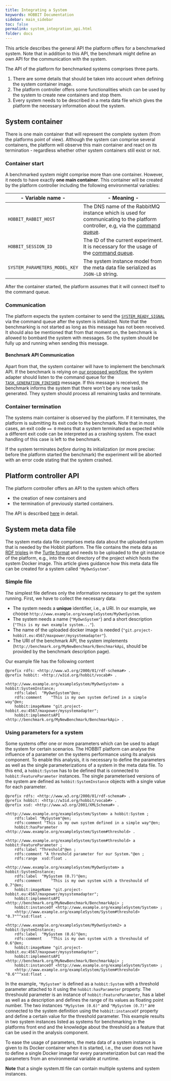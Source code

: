 ```yaml
---
title: Integrating a System
keywords: HOBBIT Documentation
sidebar: main_sidebar
toc: false
permalink: system_integration_api.html
folder: docs
---
```


This article describes the general API the platform offers for a benchmarked system. Note that in addition to this API, the benchmark might define an own API for the communication with the system.

The API of the platform for benchmarked systems comprises three parts.
1. There are some details that should be taken into account when defining the system container image.
2. The platform controller offers some functionalities which can be used by the system to create new containers and stop them.
3. Every system needs to be described in a meta data file which gives the platform the necessary information about the system.

## System container

There is one main container that will represent the complete system (from the platforms point of view). Although the system can comprise several containers, the platform will observe this main container and react on its termination - regardless whether other system containers still exist or not.

### Container start

A benchmarked system might comprise more than one container. However, it needs to have exactly __one main container__. This container will be created by the platform controller including the following environmental variables:

|- Variable name -|- Meaning -|
|---|---|
| `HOBBIT_RABBIT_HOST` | The DNS name of the RabbitMQ instance which is used for communicating to the platform controller, e.g, via the [command queue](command_queue). |
| `HOBBIT_SESSION_ID` | The ID of the current experiment. It is necessary for the usage of the [command queue](command_queue). |
| `SYSTEM_PARAMETERS_MODEL_KEY` | The system instance model from the meta data file serialized as `JSON-LD` string. |

After the container started, the platform assumes that it will connect itself to the command queue.

### Communication

The platform expects the system container to send the [`SYSTEM_READY_SIGNAL`](https://hobbit-project.github.io/command_queue.html#predefined-command-ids) via the command queue after the system is initialized. Note that the benchmarking is not started as long as this message has not been received. It should also be mentioned that from that moment on, the benchmark is allowed to bombard the system with messages. So the system should be fully up and running when sending this message.

#### Benchmark API Communication

Apart from that, the system container will have to implement the benchmark API. If the benchmark is relying on [our proposed workflow](https://hobbit-project.github.io/experiment_workflow.html), the system adapter should listen to the command queue for the [`TASK_GENERATION_FINISHED`](https://hobbit-project.github.io/command_queue.html#predefined-command-ids) message. If this message is received, the benchmark informs the system that there won't be any new tasks generated. They system should process all remaining tasks and terminate.

### Container termination

The systems main container is observed by the platform. If it terminates, the platform is submitting its exit code to the benchmark. Note that in most cases, an exit code `== 0` means that a system terminated as expected while a different exit code can be interpreted as a crashing system. The exact handling of this case is left to the benchmark.

If the system terminates _before_ during its initialization (or more precise: before the platform started the benchmark) the experiment will be aborted with an error code stating that the system crashed.

## Platform controller API

The platform controller offers an API to the system which offers
* the creation of new containers and
* the termination of previously started containers.

The API is described [here](https://hobbit-project.github.io/platform_api.html) in detail.

## System meta data file

The system meta data file comprises meta data about the uploaded system that is needed by the Hobbit platform.
The file contains the meta data as [RDF triples](https://www.w3.org/2001/sw/wiki/RDF) in the
[Turtle format](https://www.w3.org/TR/turtle/) and needs to be uploaded to the git instance of the platform, e.g., into the root directory of the project which hosts the system Docker image. This article gives guidance how this meta data file can be created for a system called `"MyOwnSystem"`.

### Simple file

The simplest file defines only the information necessary to get the system running. First, we have to collect the necessary data:
* The system needs a __unique__ identifier, i.e., a URI. In our example, we choose `http://www.example.org/exampleSystem/MyOwnSystem`.
* The system needs a name (`"MyOwnSystem"`) and a short description (`"This is my own example system..."`).
* The name of the uploaded docker image is needed (`"git.project-hobbit.eu:4567/maxpower/mysystemadapter"`).
* The URI of the benchmark API, the system implements (`http://benchmark.org/MyNewBenchmark/BenchmarkApi`, should be provided by the benchmark description page).

Our example file has the following content

```turtle
@prefix rdfs: <http://www.w3.org/2000/01/rdf-schema#> .
@prefix hobbit: <http://w3id.org/hobbit/vocab#> .

<http://www.example.org/exampleSystem/MyOwnSystem> a  hobbit:SystemInstance;
	rdfs:label	"MyOwnSystem"@en;
	rdfs:comment	"This is my own system defined in a simple way"@en;
	hobbit:imageName "git.project-hobbit.eu:4567/maxpower/mysystemadapter";
	hobbit:implementsAPI <http://benchmark.org/MyNewBenchmark/BenchmarkApi> .
```

### Using parameters for a system

Some systems offer one or more parameters which can be used to adapt the system for certain scenarios.
The HOBBIT platform can analyse the influence of a parameter on the systems performance using its analysis component.
To enable this analysis, it is necessary to define the parameters as well as the single parameterizations of a system in the meta data file.
To this end, a `hobbit:System` has to be defined that is connected to `hobbit:FeatureParameter` instances.
The single parameterised versions of the system are defined as `hobbit:SystemInstance` objects with a single value for each parameter.

```turtle
@prefix rdfs: <http://www.w3.org/2000/01/rdf-schema#> .
@prefix hobbit: <http://w3id.org/hobbit/vocab#> .
@prefix xsd: <http://www.w3.org/2001/XMLSchema#> .

<http://www.example.org/exampleSystem/System> a hobbit:System ;
    rdfs:label "MySystem"@en;
    rdfs:comment "This is my own system defined in a simple way"@en;
    hobbit:hasParameter <http://www.example.org/exampleSystem/System#threshold> .

<http://www.example.org/exampleSystem/System#threshold> a hobbit:FeatureParameter ;
    rdfs:label "Threshold"@en ;
    rdfs:comment "A threshold parameter for our System."@en ;
    rdfs:range  xsd:float .

<http://www.example.org/exampleSystem/MyOwnSystem> a  hobbit:SystemInstance;
    rdfs:label  "MySystem (0.7)"@en;
    rdfs:comment    "This is my own system with a threshould of 0.7"@en;
    hobbit:imageName "git.project-hobbit.eu:4567/maxpower/mysystemadapter";
    hobbit:implementsAPI <http://benchmark.org/MyNewBenchmark/BenchmarkApi> ;
    hobbit:instanceOf <http://www.example.org/exampleSystem/System> ;
    <http://www.example.org/exampleSystem/System#threshold> "0.7"^^xsd:float .

<http://www.example.org/exampleSystem/MyOwnSystem2> a  hobbit:SystemInstance;
    rdfs:label  "MySystem (0.6)"@en;
    rdfs:comment    "This is my own system with a threshould of 0.6"@en;
    hobbit:imageName "git.project-hobbit.eu:4567/maxpower/mysystemadapter";
    hobbit:implementsAPI <http://benchmark.org/MyNewBenchmark/BenchmarkApi> ;
    hobbit:instanceOf <http://www.example.org/exampleSystem/System> ;
    <http://www.example.org/exampleSystem/System#threshold> "0.6"^^xsd:float .
```

In the example, `"MySystem"` is defined as a `hobbit:System` with a threshold parameter attached to it using the `hobbit:hasParameter` property.
The threshould parameter is an instance of `hobbit:FeatureParameter`, has a label as well as a description and defines the range of its values as floating point number.
The two instances `"MySystem (0.6)"` and `"MySystem (0.7)"` are connected to the system definition using the `hobbit:instanceOf` property and define a certain value for the threshold parameter.
This example results in two system instances listed as systems for benchmarking in the platforms front end and the knowledge about the threshold as a feature that can be used in the analysis component.

To ease the usage of parameters, the meta data of a system instance is given to its Docker container when it is started, i.e., the user does not have to define a single Docker image for every parameterization but can read the parameters from an environmental variable at runtime.

**Note** that a single system.ttl file can contain multiple systems and system instances.
